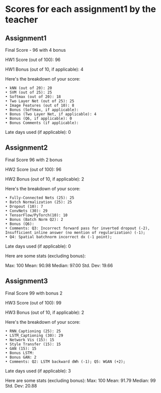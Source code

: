 # Scores for each assignment1 by the teacher
## Assignment1
Final Score - 96 with 4 bonus 

HW1 Score (out of 100): 96

HW1 Bonus (out of 10, if applicable): 4

Here's the breakdown of your score:

	• kNN (out of 20): 20
	• SVM (out of 25): 25
	• Softmax (out of 20): 18
	• Two Layer Net (out of 25): 25
	• Image Features (out of 10): 8
	• Bonus (Softmax, if applicable):
	• Bonus (Two Layer Net, if applicable): 4
	• Bonus (Q6, if applicable): 0
	• Bonus Comments (if applicable):
	
Late days used (if applicable): 0
## Assignment2
Final Score 96 with 2 bonus

HW2 Score (out of 100): 96

HW2 Bonus (out of 10, if applicable): 2

Here's the breakdown of your score:

	• Fully-Connected Nets (25): 25
	• Batch Normalization (25): 25
	• Dropout (10): 7
	• ConvNets (30): 29
	• TensorFlow/PyTorch(10): 10
	• Bonus (Batch Norm Q2): 2
	• Bonus (Q6):
	• Comments: Q3: Incorrect forward pass for inverted dropout (-2), Insufficient inline answer (no mention of regularization) (-1); 
	• Q4: Spatial batchnorm incorrect dx (-1 point); 
	
Late days used (if applicable): 0

Here are some stats (excluding bonus):

Max: 100
Mean: 90.98
Median: 97.00
Std. Dev: 19.66

## Assignment3
Final Score 99 with bonus 2

HW3 Score (out of 100): 99

HW3 Bonus (out of 10, if applicable): 2

Here's the breakdown of your score:

	• RNN_Captioning (25): 25
	• LSTM_Captioning (30): 29
	• Network Vis (15): 15
	• Style Transfer (15): 15
	• GAN (15): 15
	• Bonus LSTM:
	• Bonus GAN: 2
	• Comments: Q2: LSTM backward dWh (-1); Q5: WGAN (+2);

Late days used (if applicable): 3

Here are some stats (excluding bonus):
Max: 100
Mean: 91.79
Median: 99
Std. Dev: 20.88
